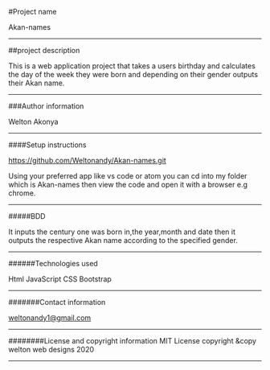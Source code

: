 #Project name

 Akan-names
 ***

##project description

 This is a web application project that takes a users
 birthday and calculates the day of the week they were
 born and depending on their gender outputs their Akan name.
 ***

###Author information

 Welton Akonya
 ***

####Setup instructions

 https://github.com/Weltonandy/Akan-names.git

 Using your preferred app like vs code or atom you can cd into
 my folder which is Akan-names then view the code and open it
 with a browser e.g chrome.
 ***

#####BDD

 It inputs the century one was born in,the year,month and date
 then it outputs the respective Akan name according to the specified
 gender.
 ***

######Technologies used

 Html
 JavaScript
 CSS
 Bootstrap
 ***

#######Contact information

 weltonandy1@gmail.com
 ***

########License and copyright information
 MIT License
 copyright &copy welton web designs 2020
 ***
